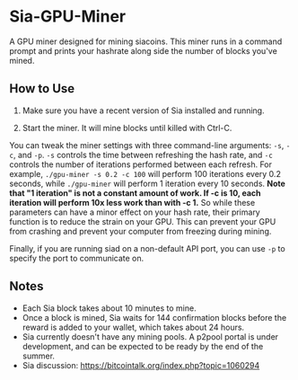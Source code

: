 # Sia-GPU-Miner
A GPU miner designed for mining siacoins. This miner runs in a command prompt and prints your hashrate along side the number of blocks you've mined.

## How to Use
1) Make sure you have a recent version of Sia installed and running.

2) Start the miner. It will mine blocks until killed with Ctrl-C.

You can tweak the miner settings with three command-line arguments: `-s`, `-c`, and `-p`.
 `-s` controls the time between refreshing the hash rate, and `-c` controls the number of iterations performed between each refresh.
For example, `./gpu-miner -s 0.2 -c 100` will perform 100 iterations every 0.2 seconds, while `./gpu-miner` will perform 1 iteration every 10 seconds.
**Note that "1 iteration" is not a constant amount of work. If -c is 10, each iteration will perform 10x less work than with -c 1.**
So while these parameters can have a minor effect on your hash rate, their primary function is to reduce the strain on your GPU. This can prevent your GPU from crashing and prevent your computer from freezing during mining.

Finally, if you are running siad on a non-default API port, you can use `-p` to specify the port to communicate on.

## Notes
*    Each Sia block takes about 10 minutes to mine.
*    Once a block is mined, Sia waits for 144 confirmation blocks before the reward is added to your wallet, which takes about 24 hours.
*    Sia currently doesn't have any mining pools. A p2pool portal is under development, and can be expected to be ready by the end of the summer.
*    Sia discussion: https://bitcointalk.org/index.php?topic=1060294
